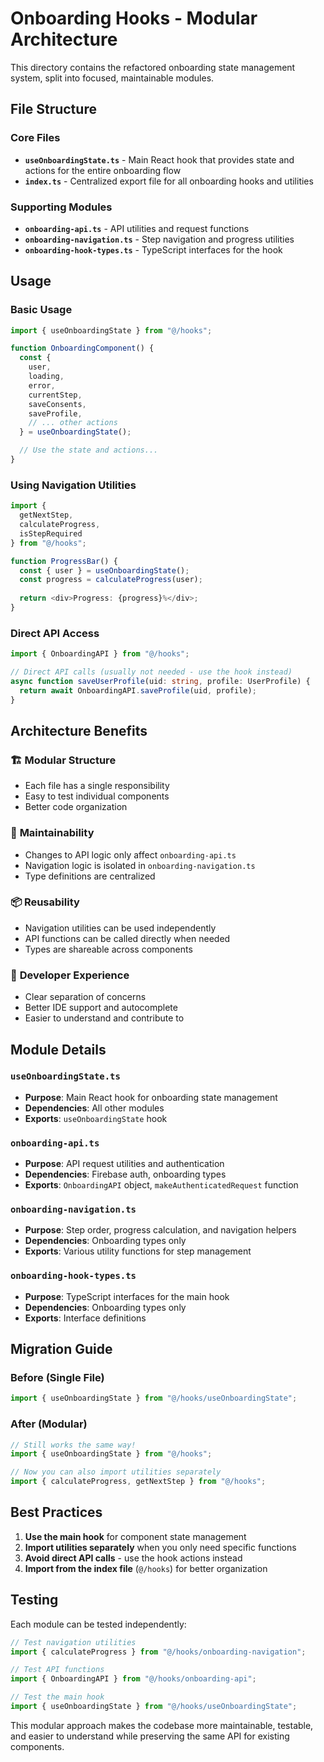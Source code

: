 # Onboarding Hooks - Modular Architecture

This directory contains the refactored onboarding state management system, split into focused, maintainable modules.

## File Structure

### Core Files

- **`useOnboardingState.ts`** - Main React hook that provides state and actions for the entire onboarding flow
- **`index.ts`** - Centralized export file for all onboarding hooks and utilities

### Supporting Modules

- **`onboarding-api.ts`** - API utilities and request functions
- **`onboarding-navigation.ts`** - Step navigation and progress utilities
- **`onboarding-hook-types.ts`** - TypeScript interfaces for the hook

## Usage

### Basic Usage

```typescript
import { useOnboardingState } from "@/hooks";

function OnboardingComponent() {
  const {
    user,
    loading,
    error,
    currentStep,
    saveConsents,
    saveProfile,
    // ... other actions
  } = useOnboardingState();

  // Use the state and actions...
}
```

### Using Navigation Utilities

```typescript
import { 
  getNextStep, 
  calculateProgress, 
  isStepRequired 
} from "@/hooks";

function ProgressBar() {
  const { user } = useOnboardingState();
  const progress = calculateProgress(user);
  
  return <div>Progress: {progress}%</div>;
}
```

### Direct API Access

```typescript
import { OnboardingAPI } from "@/hooks";

// Direct API calls (usually not needed - use the hook instead)
async function saveUserProfile(uid: string, profile: UserProfile) {
  return await OnboardingAPI.saveProfile(uid, profile);
}
```

## Architecture Benefits

### 🏗️ **Modular Structure**
- Each file has a single responsibility
- Easy to test individual components
- Better code organization

### 🔧 **Maintainability**
- Changes to API logic only affect `onboarding-api.ts`
- Navigation logic is isolated in `onboarding-navigation.ts`
- Type definitions are centralized

### 📦 **Reusability**
- Navigation utilities can be used independently
- API functions can be called directly when needed
- Types are shareable across components

### 🎯 **Developer Experience**
- Clear separation of concerns
- Better IDE support and autocomplete
- Easier to understand and contribute to

## Module Details

### `useOnboardingState.ts`
- **Purpose**: Main React hook for onboarding state management
- **Dependencies**: All other modules
- **Exports**: `useOnboardingState` hook

### `onboarding-api.ts`
- **Purpose**: API request utilities and authentication
- **Dependencies**: Firebase auth, onboarding types
- **Exports**: `OnboardingAPI` object, `makeAuthenticatedRequest` function

### `onboarding-navigation.ts`
- **Purpose**: Step order, progress calculation, and navigation helpers
- **Dependencies**: Onboarding types only
- **Exports**: Various utility functions for step management

### `onboarding-hook-types.ts`
- **Purpose**: TypeScript interfaces for the main hook
- **Dependencies**: Onboarding types only
- **Exports**: Interface definitions

## Migration Guide

### Before (Single File)
```typescript
import { useOnboardingState } from "@/hooks/useOnboardingState";
```

### After (Modular)
```typescript
// Still works the same way!
import { useOnboardingState } from "@/hooks";

// Now you can also import utilities separately
import { calculateProgress, getNextStep } from "@/hooks";
```

## Best Practices

1. **Use the main hook** for component state management
2. **Import utilities separately** when you only need specific functions
3. **Avoid direct API calls** - use the hook actions instead
4. **Import from the index file** (`@/hooks`) for better organization

## Testing

Each module can be tested independently:

```typescript
// Test navigation utilities
import { calculateProgress } from "@/hooks/onboarding-navigation";

// Test API functions
import { OnboardingAPI } from "@/hooks/onboarding-api";

// Test the main hook
import { useOnboardingState } from "@/hooks/useOnboardingState";
```

This modular approach makes the codebase more maintainable, testable, and easier to understand while preserving the same API for existing components.
